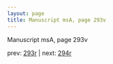 ```yaml
---
layout: page
title: Manuscript msA, page 293v
---
```


Manuscript msA, page 293v

prev:  [293r](../293r) | next:  [294r](../294r)
